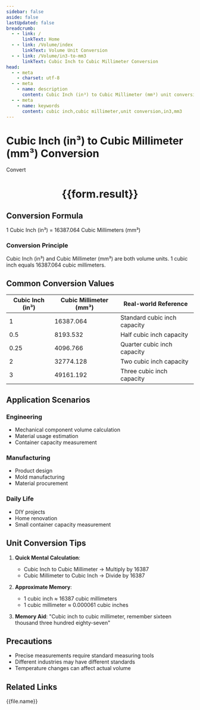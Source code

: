 ```yaml
---
sidebar: false
aside: false
lastUpdated: false
breadcrumb:
  - - link: /
      linkText: Home
  - - link: /Volume/index
      linkText: Volume Unit Conversion
  - - link: /Volume/in3-to-mm3
      linkText: Cubic Inch to Cubic Millimeter Conversion
head:
  - - meta
    - charset: utf-8
  - - meta
    - name: description
      content: Cubic Inch (in³) to Cubic Millimeter (mm³) unit conversion tool. 1 cubic inch equals 16387.064 cubic millimeters.
  - - meta
    - name: keywords
      content: cubic inch,cubic millimeter,unit conversion,in3,mm3
---
```


# Cubic Inch (in³) to Cubic Millimeter (mm³) Conversion

<script setup>
import { onMounted, reactive, inject ,ref  } from 'vue'
import { NButton,NForm ,NFormItem,NInput,NInputNumber,NSelect,NCard,useMessage ,NGrid ,NGi } from 'naive-ui'
import { defineClientComponent } from 'vitepress'
import { Volume } from '../files';

const convert = inject('convert')
const formRef = ref(null);
const rules = {
  number:{
    required: true,
    type: 'number',
    trigger: "blur"
  }
}
const form = reactive({
  number:null,
  result:'',
  title:'Cubic Inch (in³) to Cubic Millimeter (mm³) Conversion'
})

const convertHandler = (e) => {
  e.preventDefault();
  formRef.value?.validate((errors)=>{
    if (!errors) {
      form.result = `${form.number} in³ = ${convert(form.number).from('in3').to('mm3')} mm³`
    }
  })
}
</script>

<n-form size="large" :model="form" ref='formRef' :rules="rules">
  <n-form-item label="Value" path="number">
    <n-input-number size="large" style="width:100%" :min="0" v-model:value="form.number" placeholder="Enter cubic inch value" />
  </n-form-item>
  <n-form-item>
    <n-button type="info" style="width:100%" @click="convertHandler">Convert</n-button>
  </n-form-item>
</n-form>
<n-card embedded :bordered="false" hoverable>
  <div style="text-align:center">
    <h1>{{form.result}}</h1>
  </div>
</n-card>

## Conversion Formula
1 Cubic Inch (in³) = 16387.064 Cubic Millimeters (mm³)

### Conversion Principle
Cubic Inch (in³) and Cubic Millimeter (mm³) are both volume units. 1 cubic inch equals 16387.064 cubic millimeters.

## Common Conversion Values
| Cubic Inch (in³) | Cubic Millimeter (mm³) | Real-world Reference                 |
|-------------------|------------------------|--------------------------------------|
| 1                 | 16387.064              | Standard cubic inch capacity         |
| 0.5               | 8193.532               | Half cubic inch capacity             |
| 0.25              | 4096.766               | Quarter cubic inch capacity          |
| 2                 | 32774.128              | Two cubic inch capacity              |
| 3                 | 49161.192              | Three cubic inch capacity            |

## Application Scenarios
### Engineering
- Mechanical component volume calculation
- Material usage estimation
- Container capacity measurement

### Manufacturing
- Product design
- Mold manufacturing
- Material procurement

### Daily Life
- DIY projects
- Home renovation
- Small container capacity measurement

## Unit Conversion Tips
1. **Quick Mental Calculation**:
   - Cubic Inch to Cubic Millimeter → Multiply by 16387
   - Cubic Millimeter to Cubic Inch → Divide by 16387

2. **Approximate Memory**:
   - 1 cubic inch ≈ 16387 cubic millimeters
   - 1 cubic millimeter ≈ 0.000061 cubic inches

3. **Memory Aid**:
   "Cubic inch to cubic millimeter, remember sixteen thousand three hundred eighty-seven"

## Precautions
- Precise measurements require standard measuring tools
- Different industries may have different standards
- Temperature changes can affect actual volume

## Related Links
<n-grid x-gap="12" :cols="2">
  <n-gi v-for="(file, index) in Volume" :key="index">
    <n-button
      text
      tag="a"
      :href="file.path"
      type="info"
    >
      {{file.name}}
    </n-button>
  </n-gi>
</n-grid>
